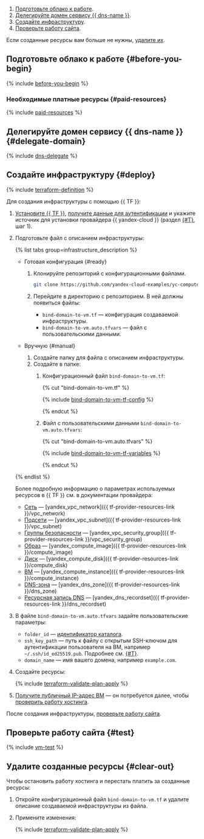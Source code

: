 1. [Подготовьте облако к работе](#before-begin).
1. [Делегируйте домен сервису {{ dns-name }}](#delegate-domain). 
1. [Создайте инфраструктуру](#deploy).
1. [Проверьте работу сайта](#test).

Если созданные ресурсы вам больше не нужны, [удалите их](#clear-out).

## Подготовьте облако к работе {#before-you-begin}

{% include [before-you-begin](../_tutorials_includes/before-you-begin.md) %}

### Необходимые платные ресурсы {#paid-resources}

{% include [paid-resources](../_tutorials_includes/bind-domain-vm/paid-resources.md) %}

## Делегируйте домен сервису {{ dns-name }} {#delegate-domain}

{% include [dns-delegate](../_tutorials_includes/bind-domain-vm/dns-delegate.md) %}

## Создайте инфраструктуру {#deploy}

{% include [terraform-definition](../_tutorials_includes/terraform-definition.md) %}

Для создания инфраструктуры c помощью {{ TF }}:

1. [Установите {{ TF }}](../../tutorials/infrastructure-management/terraform-quickstart.md#install-terraform), [получите данные для аутентификации](../../tutorials/infrastructure-management/terraform-quickstart.md#get-credentials) и укажите источник для установки провайдера {{ yandex-cloud }} (раздел [{#T}](../../tutorials/infrastructure-management/terraform-quickstart.md#configure-provider), шаг 1).
1. Подготовьте файл с описанием инфраструктуры:

    {% list tabs group=infrastructure_description %}

    - Готовая конфигурация {#ready}

      1. Клонируйте репозиторий с конфигурационными файлами.

          ```bash
          git clone https://github.com/yandex-cloud-examples/yc-compute-dns-binding
          ```

      1. Перейдите в директорию с репозиторием. В ней должны появиться файлы:
          * `bind-domain-to-vm.tf` — конфигурация создаваемой инфраструктуры.
          * `bind-domain-to-vm.auto.tfvars` — файл с пользовательскими данными.

    - Вручную {#manual}

      1. Создайте папку для файла с описанием инфраструктуры.
      1. Создайте в папке:
          1. Конфигурационный файл `bind-domain-to-vm.tf`:

              {% cut "bind-domain-to-vm.tf" %}

              {% include [bind-domain-to-vm-tf-config](../../_includes/web/bind-domain-to-vm-tf-config.md) %}

              {% endcut %}

          1. Файл с пользовательскими данными `bind-domain-to-vm.auto.tfvars`:

              {% cut "bind-domain-to-vm.auto.tfvars" %}

              {% include [bind-domain-to-vm-tf-variables](../../_includes/web/bind-domain-to-vm-tf-variables.md) %}

              {% endcut %}

    {% endlist %}

    Более подробную информацию о параметрах используемых ресурсов в {{ TF }} см. в документации провайдера:

    * [Сеть](../../vpc/concepts/network.md#network) — [yandex_vpc_network]({{ tf-provider-resources-link }}/vpc_network)
    * [Подсети](../../vpc/concepts/network.md#subnet) — [yandex_vpc_subnet]({{ tf-provider-resources-link }}/vpc_subnet)
    * [Группы безопасности](../../vpc/concepts/security-groups.md) — [yandex_vpc_security_group]({{ tf-provider-resources-link }}/vpc_security_group)
    * [Образ](../../compute/concepts/image.md) — [yandex_compute_image]({{ tf-provider-resources-link }}/compute_image)
    * [Диск](../../compute/concepts/disk.md) — [yandex_compute_disk]({{ tf-provider-resources-link }}/compute_disk)
    * [ВМ](../../compute/concepts/vm.md) — [yandex_compute_instance]({{ tf-provider-resources-link }}/compute_instance)
    * [DNS-зона](../../dns/concepts/dns-zone.md) — [yandex_dns_zone]({{ tf-provider-resources-link }}/dns_zone)
    * [Ресурсная запись DNS](../../dns/concepts/resource-record.md) — [yandex_dns_recordset]({{ tf-provider-resources-link }}/dns_recordset)

1. В файле `bind-domain-to-vm.auto.tfvars` задайте пользовательские параметры:

    * `folder_id` — [идентификатор каталога](../../resource-manager/operations/folder/get-id.md).
    * `ssh_key_path` — путь к файлу с открытым SSH-ключом для аутентификации пользователя на ВМ, например `~/.ssh/id_ed25519.pub`. Подробнее см. [{#T}](../../compute/operations/vm-connect/ssh.md#creating-ssh-keys).
    * `domain_name` — имя вашего домена, например `example.com`.

1. Создайте ресурсы:

    {% include [terraform-validate-plan-apply](../_tutorials_includes/terraform-validate-plan-apply.md) %}

1. [Получите публичный IP-адрес ВМ](../../compute/operations/vm-info/get-info.md#outside-instance) — он потребуется далее, чтобы [проверить работу хостинга](#test).

После создания инфраструктуры, [проверьте работу сайта](#test).

## Проверьте работу сайта {#test}

{% include [vm-test](../_tutorials_includes/bind-domain-vm/test.md) %}

## Удалите созданные ресурсы {#clear-out}

Чтобы остановить работу хостинга и перестать платить за созданные ресурсы:

1. Откройте конфигурационный файл `bind-domain-to-vm.tf` и удалите описание создаваемой инфраструктуры из файла.
1. Примените изменения:

    {% include [terraform-validate-plan-apply](../_tutorials_includes/terraform-validate-plan-apply.md) %}